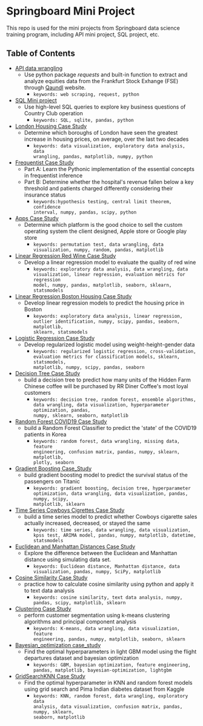 # Springboard Mini Project

This repo is used for the mini projects from Springboard data science training program, including API mini project, SQL project, etc.

## Table of Contents
* [API data wrangling](https://github.com/Lina-statistics/Springboard-mini-projects/blob/main/API%20data%20wrangling/api_data_wrangling_mini_project.ipynb)
     -  Use python package *requests* and built-in function to extract and analyze equities data from the Frankfurt Stock Exhange (FSE) through [Qaundl](http://www.quandl.com) website.
          -  <code>keywords: web scraping, request, python</code>
* [SQL Mini project](https://github.com/Lina-statistics/Springboard-mini-projects/blob/main/SQL_Mini_project/SQLMiniProject.ipynb)
     -  Use high-level SQL queries to explore key business questions of Country Club operation
          -  <code>keywords: SQL, sqlite, pandas, python</code>
* [London Housing Case Study](https://github.com/Lina-statistics/Springboard-mini-projects/blob/main/London_Housing_Case_Study/London_housing.ipynb)
     -  Determine which boroughs of London have seen the greatest increase in housing prices, on average, over the last two decades
          -  <code>keywords: data visualization, exploratory data analysis, data wrangling, pandas, matplotlib, numpy, python</code>
* [Frequentist Case Study](https://github.com/Lina-statistics/Springboard-mini-projects/tree/main/Frequentist_Case_Study/Frequentist%20Case%20Study)
     -  Part A: Learn the Pythonic implementation of the essential concepts in frequentist inference
     -  Part B: Determine whether the hospital's revenue fallen below a key threshold and patients charged differently considering their insurance status
          -  <code>keywords:hypothesis testing, central limit theorem, confidence interval, numpy, pandas, scipy, python</code>
* [Apps Case Study](https://github.com/Lina-statistics/Springboard-mini-projects/tree/main/Apps_Case_Study/Project%20Files)
     -  Determine which platform is the good choice to sell the custom operating system the client designed, Apple store or Google play store
          -  <code>keywords: permutation test, data wrangling, data visualization, numpy, random, pandas, matplotlib</code>
* [Linear Regression Red Wine Case Study](https://github.com/Lina-statistics/Springboard-mini-projects/tree/main/Linear_Regression_red_wine_Case_Study)
     -  Develop a linear regression model to evaluate the quality of red wine
          -  <code>keywords: exploratory data analysis, data wrangling, data visualization, linear regression, evaluation metrics for regression model, numpy, pandas, matplotlib, seaborn, sklearn, statsmodels</code>
* [Linear Regression Boston Housing Case Study](https://github.com/Lina-statistics/Springboard-mini-projects/blob/main/Linear_Regression_Boston_housing/Linear_Regression_Boston_Housing.ipynb)
     -  Develop linear regression models to predict the housing price in Boston
          -  <code>keywords: exploratory data analysis, linear regression, outlier identification, numpy, scipy, pandas, seaborn, matplotlib, sklearn, statsmodels</code>
* [Logistic Regression Case Study](https://github.com/Lina-statistics/Springboard-mini-projects/blob/main/Logistic_Regression_Case_Study/Logistic%20Regression%20Advanced%20Case%20Study.ipynb)
     -  Develop regularized logistic model using weight-height-gender data
          -  <code>keywords: regularized logistic regression, cross-validation, evaluation metrics for classification models, sklearn, statsmodels, matplotlib, numpy, scipy, pandas, seaborn</code>
* [Decision Tree Case Study](https://github.com/Lina-statistics/Springboard-mini-projects/blob/main/Decision_Tree_Case_Study/Decision%20Tree%20Specialty%20Coffee%20Case%20Study%20.ipynb)
     -  build a decision tree to predict how many units of the Hidden Farm Chinese coffee will be purchased by RR Diner Coffee's most loyal customers
          -  <code>keywords: decision tree, random forest, ensemble algorithms, data wrangling, data visualization, hyperparameter optimization, pandas, numpy, sklearn, seaborn, matplotlib</code> 
* [Random Forest COVID19 Case Study](https://github.com/Lina-statistics/Springboard-mini-projects/blob/main/Random_Forest_Case_Study/RandomForest_casestudy_covid19.ipynb)
     -  build a Random Forest Classifier to predict the 'state' of the COVID19 patients in Korea
          -  <code>keywords: random forest, data wrangling, missing data, feature engineering, confusion matrix, pandas, numpy, sklearn, matplotlib, plotly, seaborn</code>
* [Gradient Boosting Case_Study](https://github.com/Lina-statistics/Springboard-mini-projects/blob/main/Gradient_Boosting_Case_Study/Gradient%20Boosting%20Case%20Study.ipynb)
     -  build gradient boosting model to predict the survival status of the passengers on Titanic
          -  <code>keywords: gradient boosting, decision tree, hyperparameter optimization, data wrangling, data visualization, pandas, numpy, scipy, matplotlib, sklearn</code>
* [Time Series Cowboys Cigrettes Case Study](https://github.com/Lina-statistics/Springboard-mini-projects/blob/main/Time_Series_Cowboys_CigrettesCaseStudy/Cowboy%20Cigarettes%20Case%20Study.ipynb)
     -  build a time series model to predict  whether Cowboys cigarette sales actually increased, decreased, or stayed the same
          -  <code>keywords: time series, data wrangling, data visualization, kpss test, ARIMA model, pandas, numpy, matplotlib, datetime, statsmodels</code> 
* [Euclidean and Manhattan Distances Case Study](https://github.com/Lina-statistics/Springboard-mini-projects/blob/main/Euclidean_and_Manhattan_Distances_Case_Study/Euclidean_and_Manhattan_Distances_Case_Study.ipynb)
     -  Explore the difference between the Euclidean and Manhattan distance using simulating data set.
          -  <code>keywords: Euclidean distance, Manhattan distance, data visualization, pandas, numpy, SciPy, matplotlib</code>
* [Cosine Similarity Case Study](https://github.com/Lina-statistics/Springboard-mini-projects/blob/main/CosineSimilarityCaseStudy/Cosine_Similarity_Case_Study.ipynb)
     -  practice how to calculate cosine similarity using python and apply it to text data analysis
          -  <code>keywords: cosine similarity, text data analysis, numpy, pandas, scipy, matplotlib, sklearn</code>
* [Clustering Case Study](https://github.com/Lina-statistics/Springboard-mini-projects/blob/main/Clustering_Case_Study/Clustering%20Case%20Study%20-%20Customer%20Segmentation%20with%20K-Means.ipynb)
     -  perform customer segmentation using k-means clustering algorithms and principal component analysis
          -  <code>keywords: K-means, data wrangling, data visualization, feature engineering, pandas, numpy, matplotlib, seaborn, sklearn</code>
* [Bayesian_optimization case_study](https://github.com/Lina-statistics/Springboard-mini-projects/blob/main/Bayesian_optimization_case_study/Bayesian_optimization_case_study.ipynb)
     -  Find the optimal hyperparameters in light GBM model using the flight departures dataset and bayesian optimization
          -  <code>keywords: GBM, bayesian optimization, feature engineering, pandas, matplotlib, bayesian-optimization, lightgbm</code>
* [GridSearchKNN Case Study](https://github.com/Lina-statistics/Springboard-mini-projects/blob/main/GridSearchKNN_Case_Study/GridSearchKNN_Case_Study.ipynb)
     -  Find the optimal hyperparameter in KNN and random forest models using grid search and Pima Indian diabetes dataset from Kaggle
          -  <code>keywords: KNN, random forest, data wrangling, exploratory data analysis, data visualization, confusion matrix, pandas, numpy, sklearn, seaborn, matplotlib</code>
